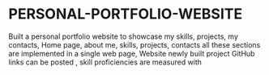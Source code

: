 # PERSONAL-PORTFOLIO-WEBSITE
Built a personal portfolio website to showcase my skills, projects, my contacts, Home page, about me, skills, projects, contacts all these sections are implemented in a single web page,  Website newly built project GitHub links can be posted , skill proficiencies are measured with
